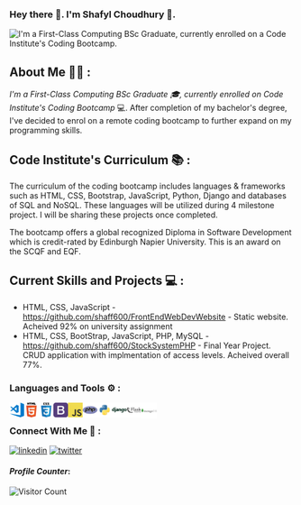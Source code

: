 ### Hey there 👋. I'm Shafyl Choudhury :superhero:. 
![I'm a First-Class Computing BSc Graduate, currently enrolled on a Code Institute's Coding Bootcamp.](https://pbs.twimg.com/profile_banners/1287120904103829505/1600605491/1500x500)


## About Me :man_technologist: :
*I'm a First-Class Computing BSc Graduate :mortar_board:, currently enrolled on Code Institute's Coding Bootcamp* 	:computer:. After completion of my bachelor's degree, I've decided to enrol on a remote coding bootcamp to further expand on my programming skills. 

## Code Institute's Curriculum :books: :

The curriculum of the coding bootcamp includes languages & frameworks such as HTML, CSS, Bootstrap, JavaScript, Python, Django and databases of SQL and NoSQL. These languages will be utilized during 4 milestone project. I will be sharing these projects once completed. 

The bootcamp offers a global recognized Diploma in Software Development which is credit-rated by Edinburgh Napier University. This is an award on the SCQF and EQF.

## Current Skills and Projects :computer: :
* HTML, CSS, JavaScript -  https://github.com/shaff600/FrontEndWebDevWebsite - Static website. Acheived 92% on university assignment
* HTML, CSS, BootStrap, JavaScript, PHP, MySQL -https://github.com/shaff600/StockSystemPHP - Final Year Project. CRUD application with implmentation of access levels. Acheived overall 77%.


### Languages and Tools :gear: : 

<img align="left" alt="Visual Studio Code" width="26px" src="https://raw.githubusercontent.com/github/explore/80688e429a7d4ef2fca1e82350fe8e3517d3494d/topics/visual-studio-code/visual-studio-code.png" />
<img align="left" alt="HTML5" width="26px" src="https://raw.githubusercontent.com/github/explore/80688e429a7d4ef2fca1e82350fe8e3517d3494d/topics/html/html.png" />
<img align="left" alt="CSS3" width="26px" src="https://raw.githubusercontent.com/github/explore/80688e429a7d4ef2fca1e82350fe8e3517d3494d/topics/css/css.png" />
<img align="left" alt="Bootstrap" width="26px" src="https://raw.githubusercontent.com/github/explore/80688e429a7d4ef2fca1e82350fe8e3517d3494d/topics/bootstrap/bootstrap.png" />
<img align="left" alt="JavaScript" width="26px" src="https://raw.githubusercontent.com/github/explore/80688e429a7d4ef2fca1e82350fe8e3517d3494d/topics/javascript/javascript.png" /> 
<img align="left" alt="PHP" width="26px" src="https://raw.githubusercontent.com/github/explore/80688e429a7d4ef2fca1e82350fe8e3517d3494d/topics/php/php.png" />
<img align="left" alt="Python" width="26px" src="https://raw.githubusercontent.com/github/explore/80688e429a7d4ef2fca1e82350fe8e3517d3494d/topics/python/python.png" />
<img align="left" alt="Django" width="26px" src="https://raw.githubusercontent.com/github/explore/80688e429a7d4ef2fca1e82350fe8e3517d3494d/topics/django/django.png" />
<img align="left" alt="Flask" width="26px" src="https://raw.githubusercontent.com/github/explore/80688e429a7d4ef2fca1e82350fe8e3517d3494d/topics/flask/flask.png" />
<img align="left" alt="mongodb" width="28px" src="https://raw.githubusercontent.com/github/explore/80688e429a7d4ef2fca1e82350fe8e3517d3494d/topics/mongodb/mongodb.png" /> <br>

### Connect With Me :electric_plug: :
[<img src='https://cdn.jsdelivr.net/npm/simple-icons@3.0.1/icons/linkedin.svg' alt='linkedin' height='40'>](https://www.linkedin.com/in/https://www.linkedin.com/in/shaf951753//)  [<img src='https://cdn.jsdelivr.net/npm/simple-icons@3.0.1/icons/twitter.svg' alt='twitter' height='40'>](https://twitter.com/ShafylCodes) 
#### *Profile Counter*:
![Visitor Count](https://profile-counter.glitch.me/{shaff600}/count.svg)



